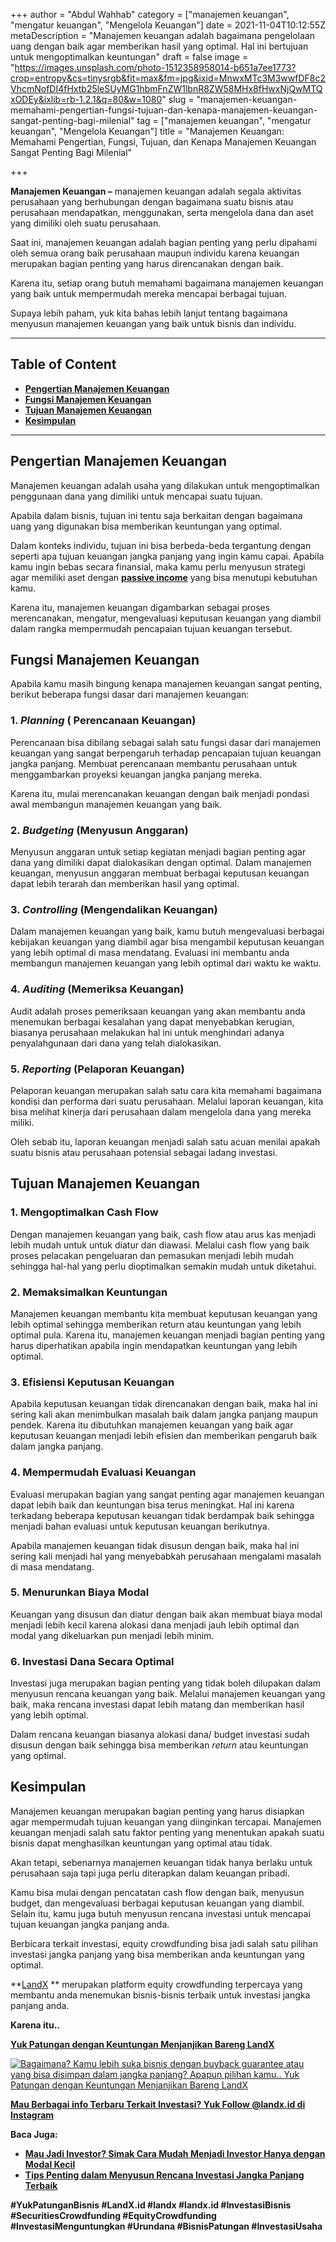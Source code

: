 +++
author = "Abdul Wahhab"
category = ["manajemen keuangan", "mengatur keuangan", "Mengelola Keuangan"]
date = 2021-11-04T10:12:55Z
metaDescription = "Manajemen keuangan adalah bagaimana pengelolaan uang dengan baik agar memberikan hasil yang optimal. Hal ini bertujuan untuk mengoptimalkan keuntungan"
draft = false
image = "https://images.unsplash.com/photo-1512358958014-b651a7ee1773?crop=entropy&cs=tinysrgb&fit=max&fm=jpg&ixid=MnwxMTc3M3wwfDF8c2VhcmNofDI4fHxtb25leSUyMG1hbmFnZW1lbnR8ZW58MHx8fHwxNjQwMTQxODEy&ixlib=rb-1.2.1&q=80&w=1080"
slug = "manajemen-keuangan-memahami-pengertian-fungsi-tujuan-dan-kenapa-manajemen-keuangan-sangat-penting-bagi-milenial"
tag = ["manajemen keuangan", "mengatur keuangan", "Mengelola Keuangan"]
title = "Manajemen Keuangan: Memahami Pengertian, Fungsi, Tujuan, dan Kenapa Manajemen Keuangan Sangat Penting Bagi Milenial"

+++


**Manajemen Keuangan –** manajemen keuangan adalah segala aktivitas perusahaan yang berhubungan dengan bagaimana suatu bisnis atau perusahaan mendapatkan, menggunakan, serta mengelola dana dan aset yang dimiliki oleh suatu perusahaan.

Saat ini, manajemen keuangan adalah bagian penting yang perlu dipahami oleh semua orang baik perusahaan maupun individu karena keuangan merupakan bagian penting yang harus direncanakan dengan baik.

Karena itu, setiap orang butuh memahami bagaimana manajemen keuangan yang baik untuk mempermudah mereka mencapai berbagai tujuan.

Supaya lebih paham, yuk kita bahas lebih lanjut tentang bagaimana menyusun manajemen keuangan yang baik untuk bisnis dan individu.

---

## Table of Content

* **[Pengertian Manajemen Keuangan](#pengertian-manajemen-keuangan)**
* **[Fungsi Manajemen Keuangan](#fungsi-manajemen-keuangan)**
* **[Tujuan Manajemen Keuangan](#tujuan-manajemen-keuangan)**
* **[Kesimpulan](#kesiimpulan)**

---

## Pengertian Manajemen Keuangan

Manajemen keuangan adalah usaha yang dilakukan untuk mengoptimalkan penggunaan dana yang dimiliki untuk mencapai suatu tujuan.

Apabila dalam bisnis, tujuan ini tentu saja berkaitan dengan bagaimana uang yang digunakan bisa memberikan keuntungan yang optimal.

Dalam konteks individu, tujuan ini bisa berbeda-beda tergantung dengan seperti apa tujuan keuangan jangka panjang yang ingin kamu capai. Apabila kamu ingin bebas secara finansial, maka kamu perlu menyusun strategi agar memiliki aset dengan [**passive income**](https://landx.id/project/) yang bisa menutupi kebutuhan kamu.

Karena itu, manajemen keuangan digambarkan sebagai proses merencanakan, mengatur, mengevaluasi keputusan keuangan yang diambil dalam rangka mempermudah pencapaian tujuan keuangan tersebut.

## Fungsi Manajemen Keuangan

Apabila kamu masih bingung kenapa manajemen keuangan sangat penting, berikut beberapa fungsi dasar dari manajemen keuangan:

### 1. _Planning_ ( Perencanaan Keuangan)

Perencanaan bisa dibilang sebagai salah satu fungsi dasar dari manajemen keuangan yang sangat berpengaruh terhadap pencapaian tujuan keuangan jangka panjang. Membuat perencanaan membantu perusahaan untuk menggambarkan proyeksi keuangan jangka panjang mereka.

Karena itu, mulai merencanakan keuangan dengan baik menjadi pondasi awal membangun manajemen keuangan yang baik.

### 2. _Budgeting_ (Menyusun Anggaran)

Menyusun anggaran untuk setiap kegiatan menjadi bagian penting agar dana yang dimiliki dapat dialokasikan dengan optimal. Dalam manajemen keuangan, menyusun anggaran membuat berbagai keputusan keuangan dapat lebih terarah dan memberikan hasil yang optimal.

### 3. _Controlling_ (Mengendalikan Keuangan)

Dalam manajemen keuangan yang baik, kamu butuh mengevaluasi berbagai kebijakan keuangan yang diambil agar bisa mengambil keputusan keuangan yang lebih optimal di masa mendatang. Evaluasi ini membantu anda membangun manajemen keuangan yang lebih optimal dari waktu ke waktu.

### 4. _Auditing_ (Memeriksa Keuangan)

Audit adalah proses pemeriksaan keuangan yang akan membantu anda menemukan berbagai kesalahan yang dapat menyebabkan kerugian, biasanya perusahaan melakukan hal ini untuk menghindari adanya penyalahgunaan dari dana yang telah dialokasikan.

### 5. _Reporting_ (Pelaporan Keuangan)

Pelaporan keuangan merupakan salah satu cara kita memahami bagaimana kondisi dan performa dari suatu perusahaan. Melalui laporan keuangan, kita bisa melihat kinerja dari perusahaan dalam mengelola dana yang mereka miliki.

Oleh sebab itu, laporan keuangan menjadi salah satu acuan menilai apakah suatu bisnis atau perusahaan potensial sebagai ladang investasi.

## Tujuan Manajemen Keuangan

### 1. Mengoptimalkan Cash Flow

Dengan manajemen keuangan yang baik, cash flow atau arus kas menjadi lebih mudah untuk untuk diatur dan diawasi. Melalui cash flow yang baik proses pelacakan pengeluaran dan pemasukan menjadi lebih mudah sehingga hal-hal yang perlu dioptimalkan semakin mudah untuk diketahui.

### 2. Memaksimalkan Keuntungan

Manajemen keuangan membantu kita membuat keputusan keuangan yang lebih optimal sehingga memberikan return atau keuntungan yang lebih optimal pula. Karena itu, manajemen keuangan menjadi bagian penting yang harus diperhatikan apabila ingin mendapatkan keuntungan yang lebih optimal.

### 3. Efisiensi Keputusan Keuangan

Apabila keputusan keuangan tidak direncanakan dengan baik, maka hal ini sering kali akan menimbulkan masalah baik dalam jangka panjang maupun pendek. Karena itu dibutuhkan manajemen keuangan yang baik agar keputusan keuangan menjadi lebih efisien dan memberikan pengaruh baik dalam jangka panjang.

### 4. Mempermudah Evaluasi Keuangan

Evaluasi merupakan bagian yang sangat penting agar manajemen keuangan dapat lebih baik dan keuntungan bisa terus meningkat. Hal ini karena terkadang beberapa keputusan keuangan tidak berdampak baik sehingga menjadi bahan evaluasi untuk keputusan keuangan berikutnya.

Apabila manajemen keuangan tidak disusun dengan baik, maka hal ini sering kali menjadi hal yang menyebabkah perusahaan mengalami masalah di masa mendatang.

### 5. Menurunkan Biaya Modal

Keuangan yang disusun dan diatur dengan baik akan membuat biaya modal menjadi lebih kecil karena alokasi dana menjadi jauh lebih optimal dan modal yang dikeluarkan pun menjadi lebih minim.

### 6. Investasi Dana Secara Optimal

Investasi juga merupakan bagian penting yang tidak boleh dilupakan dalam menyusun rencana keuangan yang baik. Melalui manajemen keuangan yang baik, maka rencana investasi dapat lebih matang dan memberikan hasil yang lebih optimal.

Dalam rencana keuangan biasanya alokasi dana/ budget investasi sudah disusun dengan baik sehingga bisa memberikan _return_ atau keuntungan yang optimal.

## Kesimpulan

Manajemen keuangan merupakan bagian penting yang harus disiapkan agar mempermudah tujuan keuangan yang diinginkan tercapai. Manajemen keuangan menjadi salah satu faktor penting yang menentukan apakah suatu bisnis dapat menghasilkan keuntungan yang optimal atau tidak.

Akan tetapi, sebenarnya manajemen keuangan tidak hanya berlaku untuk perusahaan saja tapi juga perlu diterapkan dalam keuangan pribadi.

Kamu bisa mulai dengan pencatatan cash flow dengan baik, menyusun budget, dan mengevaluasi berbagai keputusan keuangan yang diambil. Selain itu, kamu juga butuh menyusun rencana investasi untuk mencapai tujuan keuangan jangka panjang anda.

Berbicara terkait investasi, equity crowdfunding bisa jadi salah satu pilihan investasi jangka panjang yang bisa memberikan anda keuntungan yang optimal.

**[LandX](https://landx.id/) ** merupakan platform equity crowdfunding terpercaya yang membantu anda menemukan  bisnis-bisnis terbaik untuk investasi jangka panjang anda.

**Karena itu..**

[**Yuk Patungan  dengan Keuntungan Menjanjikan Bareng LandX**](https://landx.id/project/)

[![Bagaimana? Kamu lebih suka bisnis dengan buyback guarantee atau yang bisa disimpan dalam jangka panjang? Apapun pilihan kamu.. Yuk Patungan  dengan Keuntungan Menjanjikan Bareng LandX](https://accountgram-production.sfo2.cdn.digitaloceanspaces.com/landx_ghost/2021/10/Equity-Crowdfunding-di-Indonesia-1--3.png)](https://landx.id/project/#/ximi)

[**Mau Berbagai info Terbaru Terkait Investasi? Yuk Follow @landx.id di Instagram**](https://www.instagram.com/landx.id/?utm_medium=copy_link)

**Baca Juga:**

* ****[**Mau Jadi Investor? Simak Cara Mudah Menjadi Investor Hanya dengan Modal Kecil**](https://landx.id/blog/cara-menjadi-investor/)****
* ****[**Tips Penting dalam Menyusun Rencana Investasi Jangka Panjang Terbaik**](https://landx.id/blog/investasi-jangka-panjang-adalah/)****

**#YukPatunganBisnis    #LandX.id    #landx         #landx.id    #InvestasiBisnis  #SecuritiesCrowdfunding   #EquityCrowdfunding    #InvestasiMenguntungkan     #Urundana    #BisnisPatungan    #InvestasiUsaha**

